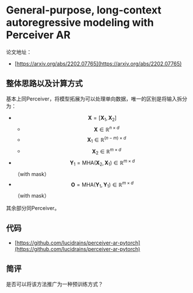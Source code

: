 # General-purpose, long-context autoregressive modeling with Perceiver AR

论文地址：

- [https://arxiv.org/abs/2202.07765](https://arxiv.org/abs/2202.07765)



## 整体思路以及计算方式

基本上同Perceiver，将模型拓展为可以处理单向数据，唯一的区别是将输入拆分为：

- $$\mathbf X=[\mathbf X_1,\mathbf  X_2]$$
  - $$\mathbf X \in \mathbb R^{n\times d}$$
  - $$\mathbf X_1\in \mathbb R^{(n-m)\times d}$$
  - $$\mathbf X_2\in \mathbb R^{m\times d}$$
- $$\mathbf Y_1= \mathrm{MHA}(\mathbf X_2, \mathbf X_1)\in \mathbb R^{m\times d}$$（with mask）
- $$\mathbf O=\mathrm{MHA}(\mathbf Y_1,\mathbf  Y_1)\in \mathbb R^{m\times d}$$（with mask）

其余部分同Perceiver。



## 代码

- [https://github.com/lucidrains/perceiver-ar-pytorch](https://github.com/lucidrains/perceiver-ar-pytorch)



## 简评

是否可以将该方法推广为一种预训练方式？